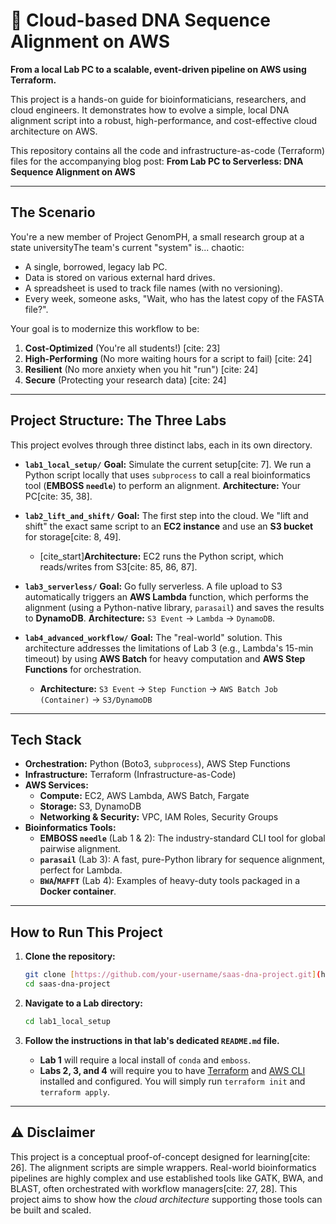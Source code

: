 # 🧬 Cloud-based DNA Sequence Alignment on AWS

**From a local Lab PC to a scalable, event-driven pipeline on AWS using Terraform.**

This project is a hands-on guide for bioinformaticians, researchers, and cloud engineers. It demonstrates how to evolve a simple, local DNA alignment script into a robust, high-performance, and cost-effective cloud architecture on AWS.

This repository contains all the code and infrastructure-as-code (Terraform) files for the accompanying blog post: **From Lab PC to Serverless: DNA Sequence Alignment on AWS**

---

## The Scenario

You're a new member of Project GenomPH, a small research group at a state universityThe team's current "system" is... chaotic:
* A single, borrowed, legacy lab PC.
* Data is stored on various external hard drives.
* A spreadsheet is used to track file names (with no versioning).
* Every week, someone asks, "Wait, who has the latest copy of the FASTA file?".

Your goal is to modernize this workflow to be:
1.  **Cost-Optimized** (You're all students!) [cite: 23]
2.  **High-Performing** (No more waiting hours for a script to fail) [cite: 24]
3.  **Resilient** (No more anxiety when you hit "run") [cite: 24]
4.  **Secure** (Protecting your research data) [cite: 24]

---

## Project Structure: The Three Labs

This project evolves through three distinct labs, each in its own directory.

* **`lab1_local_setup/`**
    **Goal:** Simulate the current setup[cite: 7]. We run a Python script locally that uses `subprocess` to call a real bioinformatics tool (**EMBOSS `needle`**) to perform an alignment.
    **Architecture:** Your PC[cite: 35, 38].

* **`lab2_lift_and_shift/`**
    **Goal:** The first step into the cloud. We "lift and shift" the exact same script to an **EC2 instance** and use an **S3 bucket** for storage[cite: 8, 49].
    * [cite_start]**Architecture:** EC2 runs the Python script, which reads/writes from S3[cite: 85, 86, 87].

* **`lab3_serverless/`**
    **Goal:** Go fully serverless. A file upload to S3 automatically triggers an **AWS Lambda** function, which performs the alignment (using a Python-native library, `parasail`) and saves the results to **DynamoDB**.
    **Architecture:** `S3 Event` -> `Lambda` -> `DynamoDB`.

* **`lab4_advanced_workflow/`**
    **Goal:** The "real-world" solution. This architecture addresses the limitations of Lab 3 (e.g., Lambda's 15-min timeout) by using **AWS Batch** for heavy computation and **AWS Step Functions** for orchestration.
    * **Architecture:** `S3 Event` -> `Step Function` -> `AWS Batch Job (Container)` -> `S3/DynamoDB`

---

## Tech Stack

* **Orchestration:** Python (Boto3, `subprocess`), AWS Step Functions
* **Infrastructure:** Terraform (Infrastructure-as-Code)
* **AWS Services:**
    * **Compute:** EC2, AWS Lambda, AWS Batch, Fargate
    * **Storage:** S3, DynamoDB
    * **Networking & Security:** VPC, IAM Roles, Security Groups
* **Bioinformatics Tools:**
    * **EMBOSS `needle`** (Lab 1 & 2): The industry-standard CLI tool for global pairwise alignment.
    * **`parasail`** (Lab 3): A fast, pure-Python library for sequence alignment, perfect for Lambda.
    * **`BWA`/`MAFFT`** (Lab 4): Examples of heavy-duty tools packaged in a **Docker container**.

---

## How to Run This Project

1.  **Clone the repository:**
    ```bash
    git clone [https://github.com/your-username/saas-dna-project.git](https://github.com/your-username/saas-dna-project.git)
    cd saas-dna-project
    ```

2.  **Navigate to a Lab directory:**
    ```bash
    cd lab1_local_setup
    ```

3.  **Follow the instructions in that lab's dedicated `README.md` file.**
    * **Lab 1** will require a local install of `conda` and `emboss`.
    * **Labs 2, 3, and 4** will require you to have [Terraform](https://www.terraform.io/) and [AWS CLI](https://aws.amazon.com/cli/) installed and configured. You will simply run `terraform init` and `terraform apply`.

---

## ⚠️ Disclaimer

This project is a conceptual proof-of-concept designed for learning[cite: 26]. The alignment scripts are simple wrappers. Real-world bioinformatics pipelines are highly complex and use established tools like GATK, BWA, and BLAST, often orchestrated with workflow managers[cite: 27, 28]. This project aims to show how the *cloud architecture* supporting those tools can be built and scaled.